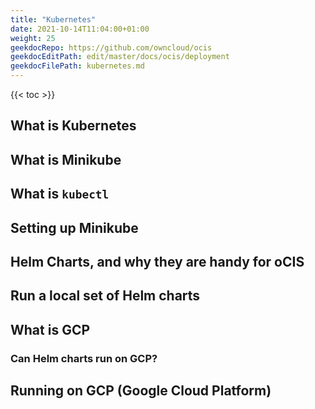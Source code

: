 ```yaml
---
title: "Kubernetes"
date: 2021-10-14T11:04:00+01:00
weight: 25
geekdocRepo: https://github.com/owncloud/ocis
geekdocEditPath: edit/master/docs/ocis/deployment
geekdocFilePath: kubernetes.md
---
```


{{< toc >}}

## What is Kubernetes

## What is Minikube

## What is `kubectl`

## Setting up Minikube

## Helm Charts, and why they are handy for oCIS

## Run a local set of Helm charts

## What is GCP

### Can Helm charts run on GCP?

## Running on GCP (Google Cloud Platform)
